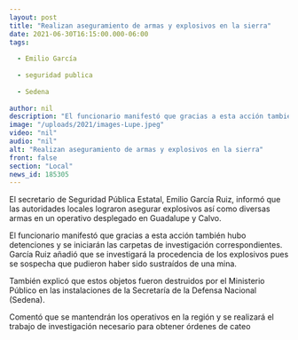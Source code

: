 ```yaml
---
layout: post
title: "Realizan aseguramiento de armas y explosivos en la sierra"
date: 2021-06-30T16:15:00.000-06:00
tags:
  
  - Emilio García
  
  - seguridad publica
  
  - Sedena
  
author: nil
description: "El funcionario manifestó que gracias a esta acción también hubo detenciones y se iniciarán las carpetas de investigación correspondientes."
image: "/uploads/2021/images-Lupe.jpeg"
video: "nil"
audio: "nil"
alt: "Realizan aseguramiento de armas y explosivos en la sierra"
front: false
section: "Local"
news_id: 185305
---
```


El secretario de Seguridad Pública Estatal, Emilio García Ruiz, informó que las autoridades locales lograron asegurar explosivos así como diversas armas en un operativo desplegado en Guadalupe y Calvo.

El funcionario manifestó que gracias a esta acción también hubo detenciones y se iniciarán las carpetas de investigación correspondientes. García Ruiz añadió que se investigará la procedencia de los explosivos pues se sospecha que pudieron haber sido sustraídos de una mina.

También explicó que estos objetos fueron destruidos por el Ministerio Público en las instalaciones de la Secretaría de la Defensa Nacional (Sedena).

Comentó que se mantendrán los operativos en la región y se realizará el trabajo de investigación necesario para obtener órdenes de cateo

